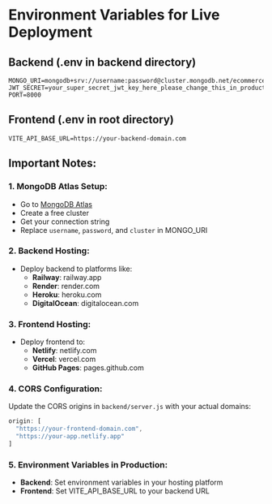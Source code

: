 # Environment Variables for Live Deployment

## Backend (.env in backend directory)
```
MONGO_URI=mongodb+srv://username:password@cluster.mongodb.net/ecommerce
JWT_SECRET=your_super_secret_jwt_key_here_please_change_this_in_production
PORT=8000
```

## Frontend (.env in root directory)
```
VITE_API_BASE_URL=https://your-backend-domain.com
```

## Important Notes:

### 1. MongoDB Atlas Setup:
- Go to [MongoDB Atlas](https://www.mongodb.com/atlas)
- Create a free cluster
- Get your connection string
- Replace `username`, `password`, and `cluster` in MONGO_URI

### 2. Backend Hosting:
- Deploy backend to platforms like:
  - **Railway**: railway.app
  - **Render**: render.com
  - **Heroku**: heroku.com
  - **DigitalOcean**: digitalocean.com

### 3. Frontend Hosting:
- Deploy frontend to:
  - **Netlify**: netlify.com
  - **Vercel**: vercel.com
  - **GitHub Pages**: pages.github.com

### 4. CORS Configuration:
Update the CORS origins in `backend/server.js` with your actual domains:
```javascript
origin: [
  "https://your-frontend-domain.com",
  "https://your-app.netlify.app"
]
```

### 5. Environment Variables in Production:
- **Backend**: Set environment variables in your hosting platform
- **Frontend**: Set VITE_API_BASE_URL to your backend URL
